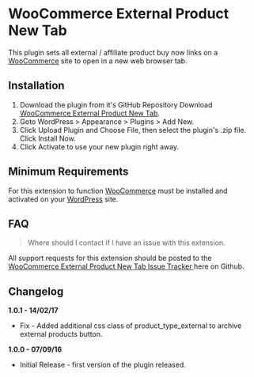 # WooCommerce External Product New Tab

This plugin sets all external / affiliate product buy now links on a [WooCommerce](https://wordpress.org/plugins/woocommerce/) site to open in a new web browser tab.

## Installation

1. Download the plugin from it's GitHub Repository Download [WooCommerce External Product New Tab](https://github.com/stuartduff/wc-external-product-new-tab).
2. Goto WordPress > Appearance > Plugins > Add New.
3. Click Upload Plugin and Choose File, then select the plugin's .zip file. Click Install Now.
4. Click Activate to use your new plugin right away.

## Minimum Requirements

For this extension to function [WooCommerce](https://wordpress.org/plugins/woocommerce/) must be installed and activated on your [WordPress](https://wordpress.org/) site.

## FAQ

> Where should I contact if I have an issue with this extension.

All support requests for this extension should be posted to the [WooCommerce External Product New Tab Issue Tracker ](https://github.com/stuartduff/wc-external-product-new-tab/issues) here on Github.

## Changelog

**1.0.1 - 14/02/17**
* Fix - Added additional css class of product_type_external to archive external products button.

**1.0.0 - 07/09/16**
* Initial Release - first version of the plugin released.
